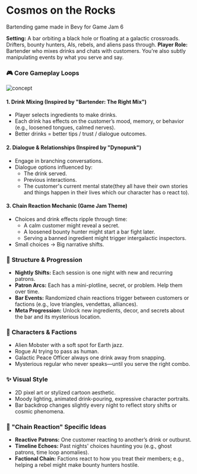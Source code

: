 # Cosmos on the Rocks
Bartending game made in Bevy for Game Jam 6

**Setting:** A bar orbiting a black hole or floating at a galactic crossroads. Drifters, bounty hunters, AIs, rebels, and aliens pass through.
**Player Role:** Bartender who mixes drinks and chats with customers. You're also subtly manipulating events by what you serve and say.

### 🎮 **Core Gameplay Loops**
![concept](https://github.com/user-attachments/assets/a4f64b77-9ba6-4ccb-82e1-49a68d5debe3)

#### 1. **Drink Mixing (Inspired by "Bartender: The Right Mix")**

- Player selects ingredients to make drinks.
- Each drink has effects on the customer’s mood, memory, or behavior (e.g., loosened tongues, calmed nerves).
- Better drinks = better tips / trust / dialogue outcomes.

#### 2. **Dialogue & Relationships (Inspired by "Dynopunk")**

- Engage in branching conversations.
- Dialogue options influenced by:
    - The drink served.
    - Previous interactions.
    - The customer's current mental state(they all have their own stories and things happen in their lives which our character has o react to).

#### 3. **Chain Reaction Mechanic (Game Jam Theme)**

- Choices and drink effects ripple through time:
    - A calm customer might reveal a secret.
    - A loosened bounty hunter might start a bar fight later.
    - Serving a banned ingredient might trigger intergalactic inspectors.
- Small choices → Big narrative shifts.

### 🧩 **Structure & Progression**

- **Nightly Shifts:** Each session is one night with new and recurring patrons.
- **Patron Arcs:** Each has a mini-plotline, secret, or problem. Help them over time.
- **Bar Events:** Randomized chain reactions trigger between customers or factions (e.g., love triangles, vendettas, alliances).
- **Meta Progression:** Unlock new ingredients, decor, and secrets about the bar and its mysterious location.

### 🌌 **Characters & Factions**

- Alien Mobster with a soft spot for Earth jazz.
- Rogue AI trying to pass as human.
- Galactic Peace Officer always one drink away from snapping.
- Mysterious regular who never speaks—until you serve the right combo.

### ✨ **Visual Style**

- 2D pixel art or stylized cartoon aesthetic.
- Moody lighting, animated drink-pouring, expressive character portraits.
- Bar backdrop changes slightly every night to reflect story shifts or cosmic phenomena.

### 🔗 **"Chain Reaction" Specific Ideas**

- **Reactive Patrons:** One customer reacting to another’s drink or outburst.
- **Timeline Echoes:** Past nights' choices haunting you (e.g., ghost patrons, time loop anomalies).
- **Factional Chain:** Factions react to how you treat their members; e.g., helping a rebel might make bounty hunters hostile.
